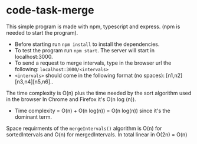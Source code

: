 # code-task-merge
This simple program is made with npm, typescript and express. (npm is needed to start the program).

- Before starting run `npm install` to install the dependencies.
- To test the program run `npm start`. The server will start in localhost:3000.
- To send a request to merge intervals, type in the browser url the following: `localhost:3000/<intervals>`
- `<intervals>` should come in the following format (no spaces): [n1,n2][n3,n4][n5,n6]..

The time complexity is O(n) plus the time needed by the sort algorithm used in the browser
In Chrome and Firefox it's O(n log (n)).

- Time complexity = O(n) + O(n log(n)) = O(n log(n)) since it's the dominant term. 

Space requirments of the `mergeIntervals()` algorithm is O(n) for sortedIntervals and O(n) for mergedIntervals.
In total linear in O(2n) = O(n) 

